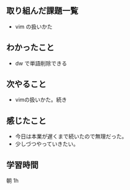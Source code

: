 ## 取り組んだ課題一覧
- vim の扱いかた
## わかったこと
- dw で単語削除できる
## 次やること
- vimの扱いかた。続き
## 感じたこと
- 今日は本業が遅くまで続いたので無理だった。
- 少しづつやっていきたい。
## 学習時間
朝 1h
